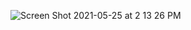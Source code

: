 ![Screen Shot 2021-05-25 at 2 13 26 PM](https://user-images.githubusercontent.com/19785958/119555444-7c509580-bd63-11eb-8e84-e1e768885ed1.png)

